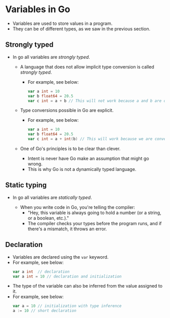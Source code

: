 # Variables in Go

- Variables are used to store values in a program.
- They can be of different types, as we saw in the previous section.

## Strongly typed

- In go all variables are _strongly typed_.

  - A language that does not allow implicit type conversion is called _strongly typed_.
    - For example, see below:
      ```go
      var a int = 10
      var b float64 = 20.5
      var c int = a + b // This will not work because a and b are of different types.
      ```
  - Type conversions possible in Go are explicit.

    - For example, see below:

      ```go
      var a int = 10
      var b float64 = 20.5
      var c int = a + int(b) // This will work because we are converting b to an int.
      ```

  - One of Go's principles is to be clear than clever.
    - Intent is never have Go make an assumption that might go wrong.
    - This is why Go is not a dynamically typed language.

## Static typing

- In go all variables are _statically typed_.

  - When you write code in Go, you're telling the compiler:
    - "Hey, this variable is always going to hold a number (or a string, or a boolean, etc.)."
    - The compiler checks your types before the program runs, and if there's a mismatch, it throws an error.

## Declaration

- Variables are declared using the `var` keyword.
- For example, see below:
  ```go
  var a int  // declaration
  var a int = 10 // declaration and initialization
  ```
- The type of the variable can also be inferred from the value assigned to it.
- For example, see below:
  ```go
  var a = 10 // initialization with type inference
  a := 10 // short declaration
  ```
